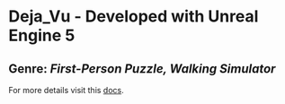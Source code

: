 # Deja_Vu - Developed with Unreal Engine 5

<h2><b>Genre:</b> <i>First-Person Puzzle, Walking Simulator</i></h2>


For more details visit this <a href="https://docs.google.com/document/d/1qMShb1KKxOqdayj1v5zit8lm3DB6fAwS4UB9EkHa7mk/edit?usp=sharing">docs</a>.
